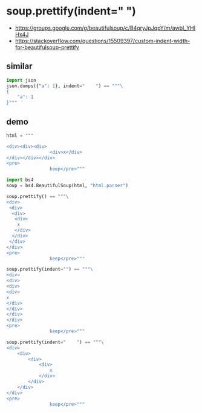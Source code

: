 # soup.prettify(indent=" ")

* https://groups.google.com/g/beautifulsoup/c/B4qryJpJqpY/m/awbl_YHIHx4J
* https://stackoverflow.com/questions/15509397/custom-indent-width-for-beautifulsoup-prettify

## similar

```py
import json
json.dumps({"a": 1}, indent="    ") == """\
{
    "a": 1
}"""
```

## demo

```py
html = """

<div><div><div>
                <div>x</div>
</div></div></div>
<pre>
                keep</pre>"""

import bs4
soup = bs4.BeautifulSoup(html, "html.parser")

soup.prettify() == """\
<div>
 <div>
  <div>
   <div>
    x
   </div>
  </div>
 </div>
</div>
<pre>
                keep</pre>"""

soup.prettify(indent="") == """\
<div>
<div>
<div>
<div>
x
</div>
</div>
</div>
</div>
<pre>
                keep</pre>"""

soup.prettify(indent="    ") == """\
<div>
    <div>
        <div>
            <div>
                x
            </div>
        </div>
    </div>
</div>
<pre>
                keep</pre>"""
```
